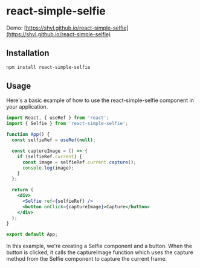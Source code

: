 # react-simple-selfie

Demo: [https://shvl.github.io/react-simple-selfie](https://shvl.github.io/react-simple-selfie)

## Installation

```bash
npm install react-simple-selfie
```

## Usage
Here's a basic example of how to use the react-simple-selfie component in your application.

```jsx
import React, { useRef } from 'react';
import { Selfie } from 'react-simple-selfie';

function App() {
  const selfieRef = useRef(null);

  const captureImage = () => {
    if (selfieRef.current) {
      const image = selfieRef.current.capture();
      console.log(image);
    }
  };

  return (
    <div>
      <Selfie ref={selfieRef} />
      <button onClick={captureImage}>Capture</button>
    </div>
  );
}

export default App;
```

In this example, we're creating a Selfie component and a button. When the button is clicked, it calls the captureImage function which uses the capture method from the Selfie component to capture the current frame.
